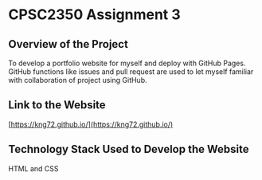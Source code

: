 # CPSC2350 Assignment 3

## Overview of the Project

To develop a portfolio website for myself and deploy with GitHub Pages. GitHub functions like issues and pull request are used to let myself familiar with collaboration of project using GitHub.

## Link to the Website

[https://kng72.github.io/](https://kng72.github.io/)

## Technology Stack Used to Develop the Website

HTML and CSS
